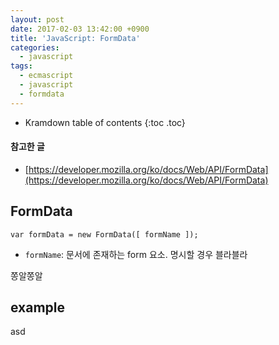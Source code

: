 ```yaml
---
layout: post
date: 2017-02-03 13:42:00 +0900
title: 'JavaScript: FormData'
categories:
  - javascript
tags:
  - ecmascript
  - javascript
  - formdata
---
```


* Kramdown table of contents
{:toc .toc}

#### 참고한 글

- [https://developer.mozilla.org/ko/docs/Web/API/FormData](https://developer.mozilla.org/ko/docs/Web/API/FormData)

## FormData

```
var formData = new FormData([ formName ]);
```

- `formName`: 문서에 존재하는 form 요소. 명시할 경우 블라블라

쫑알쫑알

## example

asd
